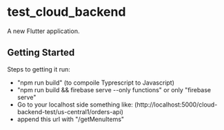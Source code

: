 # test_cloud_backend

A new Flutter application.

## Getting Started

Steps to getting it run:

- "npm run build" (to compoile Typrescript to Javascript)
- "npm run build && firebase serve --only functions" or only "firebase serve"
- Go to your localhost side something like: (http://localhost:5000/cloud-backend-test/us-central1/orders-api)
- append this url with "/getMenuItems"